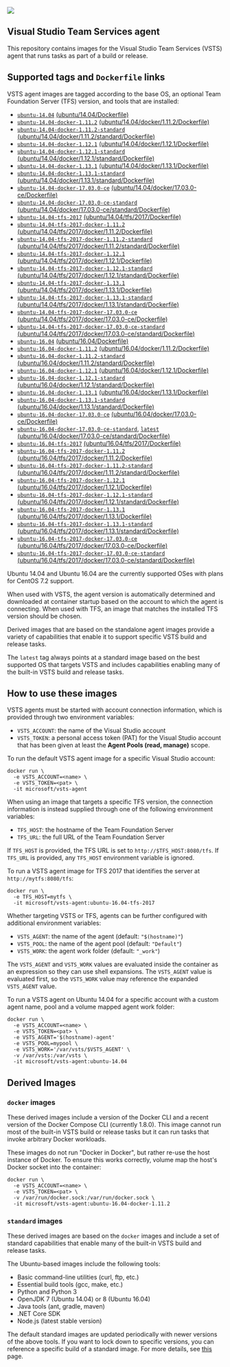 ![](https://github.com/microsoft/vsts-agent-docker/raw/master/images/vsts.png)

## Visual Studio Team Services agent
This repository contains images for the Visual Studio Team Services (VSTS) agent that runs tasks as part of a build or release.

## Supported tags and `Dockerfile` links
VSTS agent images are tagged according to the base OS, an optional Team Foundation Server (TFS) version, and tools that are installed:

- [`ubuntu-14.04`](https://github.com/microsoft/vsts-agent-docker/blob/b3f75f2c1795aba6337bf4fd5f9c5143755f2f17/ubuntu/14.04/Dockerfile) [(ubuntu/14.04/Dockerfile)](https://github.com/microsoft/vsts-agent-docker/blob/b3f75f2c1795aba6337bf4fd5f9c5143755f2f17/ubuntu/14.04/Dockerfile)
- [`ubuntu-14.04-docker-1.11.2`](https://github.com/microsoft/vsts-agent-docker/blob/b3f75f2c1795aba6337bf4fd5f9c5143755f2f17/ubuntu/14.04/docker/1.11.2/Dockerfile) [(ubuntu/14.04/docker/1.11.2/Dockerfile)](https://github.com/microsoft/vsts-agent-docker/blob/b3f75f2c1795aba6337bf4fd5f9c5143755f2f17/ubuntu/14.04/docker/1.11.2/Dockerfile)
- [`ubuntu-14.04-docker-1.11.2-standard`](https://github.com/microsoft/vsts-agent-docker/blob/b3f75f2c1795aba6337bf4fd5f9c5143755f2f17/ubuntu/14.04/docker/1.11.2/standard/Dockerfile) [(ubuntu/14.04/docker/1.11.2/standard/Dockerfile)](https://github.com/microsoft/vsts-agent-docker/blob/b3f75f2c1795aba6337bf4fd5f9c5143755f2f17/ubuntu/14.04/docker/1.11.2/standard/Dockerfile)
- [`ubuntu-14.04-docker-1.12.1`](https://github.com/microsoft/vsts-agent-docker/blob/b3f75f2c1795aba6337bf4fd5f9c5143755f2f17/ubuntu/14.04/docker/1.12.1/Dockerfile) [(ubuntu/14.04/docker/1.12.1/Dockerfile)](https://github.com/microsoft/vsts-agent-docker/blob/b3f75f2c1795aba6337bf4fd5f9c5143755f2f17/ubuntu/14.04/docker/1.12.1/Dockerfile)
- [`ubuntu-14.04-docker-1.12.1-standard`](https://github.com/microsoft/vsts-agent-docker/blob/b3f75f2c1795aba6337bf4fd5f9c5143755f2f17/ubuntu/14.04/docker/1.12.1/standard/Dockerfile) [(ubuntu/14.04/docker/1.12.1/standard/Dockerfile)](https://github.com/microsoft/vsts-agent-docker/blob/b3f75f2c1795aba6337bf4fd5f9c5143755f2f17/ubuntu/14.04/docker/1.12.1/standard/Dockerfile)
- [`ubuntu-14.04-docker-1.13.1`](https://github.com/microsoft/vsts-agent-docker/blob/b3f75f2c1795aba6337bf4fd5f9c5143755f2f17/ubuntu/14.04/docker/1.13.1/Dockerfile) [(ubuntu/14.04/docker/1.13.1/Dockerfile)](https://github.com/microsoft/vsts-agent-docker/blob/b3f75f2c1795aba6337bf4fd5f9c5143755f2f17/ubuntu/14.04/docker/1.13.1/Dockerfile)
- [`ubuntu-14.04-docker-1.13.1-standard`](https://github.com/microsoft/vsts-agent-docker/blob/b3f75f2c1795aba6337bf4fd5f9c5143755f2f17/ubuntu/14.04/docker/1.13.1/standard/Dockerfile) [(ubuntu/14.04/docker/1.13.1/standard/Dockerfile)](https://github.com/microsoft/vsts-agent-docker/blob/b3f75f2c1795aba6337bf4fd5f9c5143755f2f17/ubuntu/14.04/docker/1.13.1/standard/Dockerfile)
- [`ubuntu-14.04-docker-17.03.0-ce`](https://github.com/microsoft/vsts-agent-docker/blob/b3f75f2c1795aba6337bf4fd5f9c5143755f2f17/ubuntu/14.04/docker/17.03.0-ce/Dockerfile) [(ubuntu/14.04/docker/17.03.0-ce/Dockerfile)](https://github.com/microsoft/vsts-agent-docker/blob/b3f75f2c1795aba6337bf4fd5f9c5143755f2f17/ubuntu/14.04/docker/17.03.0-ce/Dockerfile)
- [`ubuntu-14.04-docker-17.03.0-ce-standard`](https://github.com/microsoft/vsts-agent-docker/blob/b3f75f2c1795aba6337bf4fd5f9c5143755f2f17/ubuntu/14.04/docker/17.03.0-ce/standard/Dockerfile) [(ubuntu/14.04/docker/17.03.0-ce/standard/Dockerfile)](https://github.com/microsoft/vsts-agent-docker/blob/b3f75f2c1795aba6337bf4fd5f9c5143755f2f17/ubuntu/14.04/docker/17.03.0-ce/standard/Dockerfile)
- [`ubuntu-14.04-tfs-2017`](https://github.com/microsoft/vsts-agent-docker/blob/b3f75f2c1795aba6337bf4fd5f9c5143755f2f17/ubuntu/14.04/tfs/2017/Dockerfile) [(ubuntu/14.04/tfs/2017/Dockerfile)](https://github.com/microsoft/vsts-agent-docker/blob/b3f75f2c1795aba6337bf4fd5f9c5143755f2f17/ubuntu/14.04/tfs/2017/Dockerfile)
- [`ubuntu-14.04-tfs-2017-docker-1.11.2`](https://github.com/microsoft/vsts-agent-docker/blob/b3f75f2c1795aba6337bf4fd5f9c5143755f2f17/ubuntu/14.04/tfs/2017/docker/1.11.2/Dockerfile) [(ubuntu/14.04/tfs/2017/docker/1.11.2/Dockerfile)](https://github.com/microsoft/vsts-agent-docker/blob/b3f75f2c1795aba6337bf4fd5f9c5143755f2f17/ubuntu/14.04/tfs/2017/docker/1.11.2/Dockerfile)
- [`ubuntu-14.04-tfs-2017-docker-1.11.2-standard`](https://github.com/microsoft/vsts-agent-docker/blob/b3f75f2c1795aba6337bf4fd5f9c5143755f2f17/ubuntu/14.04/tfs/2017/docker/1.11.2/standard/Dockerfile) [(ubuntu/14.04/tfs/2017/docker/1.11.2/standard/Dockerfile)](https://github.com/microsoft/vsts-agent-docker/blob/b3f75f2c1795aba6337bf4fd5f9c5143755f2f17/ubuntu/14.04/tfs/2017/docker/1.11.2/standard/Dockerfile)
- [`ubuntu-14.04-tfs-2017-docker-1.12.1`](https://github.com/microsoft/vsts-agent-docker/blob/b3f75f2c1795aba6337bf4fd5f9c5143755f2f17/ubuntu/14.04/tfs/2017/docker/1.12.1/Dockerfile) [(ubuntu/14.04/tfs/2017/docker/1.12.1/Dockerfile)](https://github.com/microsoft/vsts-agent-docker/blob/b3f75f2c1795aba6337bf4fd5f9c5143755f2f17/ubuntu/14.04/tfs/2017/docker/1.12.1/Dockerfile)
- [`ubuntu-14.04-tfs-2017-docker-1.12.1-standard`](https://github.com/microsoft/vsts-agent-docker/blob/b3f75f2c1795aba6337bf4fd5f9c5143755f2f17/ubuntu/14.04/tfs/2017/docker/1.12.1/standard/Dockerfile) [(ubuntu/14.04/tfs/2017/docker/1.12.1/standard/Dockerfile)](https://github.com/microsoft/vsts-agent-docker/blob/b3f75f2c1795aba6337bf4fd5f9c5143755f2f17/ubuntu/14.04/tfs/2017/docker/1.12.1/standard/Dockerfile)
- [`ubuntu-14.04-tfs-2017-docker-1.13.1`](https://github.com/microsoft/vsts-agent-docker/blob/b3f75f2c1795aba6337bf4fd5f9c5143755f2f17/ubuntu/14.04/tfs/2017/docker/1.13.1/Dockerfile) [(ubuntu/14.04/tfs/2017/docker/1.13.1/Dockerfile)](https://github.com/microsoft/vsts-agent-docker/blob/b3f75f2c1795aba6337bf4fd5f9c5143755f2f17/ubuntu/14.04/tfs/2017/docker/1.13.1/Dockerfile)
- [`ubuntu-14.04-tfs-2017-docker-1.13.1-standard`](https://github.com/microsoft/vsts-agent-docker/blob/b3f75f2c1795aba6337bf4fd5f9c5143755f2f17/ubuntu/14.04/tfs/2017/docker/1.13.1/standard/Dockerfile) [(ubuntu/14.04/tfs/2017/docker/1.13.1/standard/Dockerfile)](https://github.com/microsoft/vsts-agent-docker/blob/b3f75f2c1795aba6337bf4fd5f9c5143755f2f17/ubuntu/14.04/tfs/2017/docker/1.13.1/standard/Dockerfile)
- [`ubuntu-14.04-tfs-2017-docker-17.03.0-ce`](https://github.com/microsoft/vsts-agent-docker/blob/b3f75f2c1795aba6337bf4fd5f9c5143755f2f17/ubuntu/14.04/tfs/2017/docker/17.03.0-ce/Dockerfile) [(ubuntu/14.04/tfs/2017/docker/17.03.0-ce/Dockerfile)](https://github.com/microsoft/vsts-agent-docker/blob/b3f75f2c1795aba6337bf4fd5f9c5143755f2f17/ubuntu/14.04/tfs/2017/docker/17.03.0-ce/Dockerfile)
- [`ubuntu-14.04-tfs-2017-docker-17.03.0-ce-standard`](https://github.com/microsoft/vsts-agent-docker/blob/b3f75f2c1795aba6337bf4fd5f9c5143755f2f17/ubuntu/14.04/tfs/2017/docker/17.03.0-ce/standard/Dockerfile) [(ubuntu/14.04/tfs/2017/docker/17.03.0-ce/standard/Dockerfile)](https://github.com/microsoft/vsts-agent-docker/blob/b3f75f2c1795aba6337bf4fd5f9c5143755f2f17/ubuntu/14.04/tfs/2017/docker/17.03.0-ce/standard/Dockerfile)
- [`ubuntu-16.04`](https://github.com/microsoft/vsts-agent-docker/blob/b3f75f2c1795aba6337bf4fd5f9c5143755f2f17/ubuntu/16.04/Dockerfile) [(ubuntu/16.04/Dockerfile)](https://github.com/microsoft/vsts-agent-docker/blob/b3f75f2c1795aba6337bf4fd5f9c5143755f2f17/ubuntu/16.04/Dockerfile)
- [`ubuntu-16.04-docker-1.11.2`](https://github.com/microsoft/vsts-agent-docker/blob/b3f75f2c1795aba6337bf4fd5f9c5143755f2f17/ubuntu/16.04/docker/1.11.2/Dockerfile) [(ubuntu/16.04/docker/1.11.2/Dockerfile)](https://github.com/microsoft/vsts-agent-docker/blob/b3f75f2c1795aba6337bf4fd5f9c5143755f2f17/ubuntu/16.04/docker/1.11.2/Dockerfile)
- [`ubuntu-16.04-docker-1.11.2-standard`](https://github.com/microsoft/vsts-agent-docker/blob/b3f75f2c1795aba6337bf4fd5f9c5143755f2f17/ubuntu/16.04/docker/1.11.2/standard/Dockerfile) [(ubuntu/16.04/docker/1.11.2/standard/Dockerfile)](https://github.com/microsoft/vsts-agent-docker/blob/b3f75f2c1795aba6337bf4fd5f9c5143755f2f17/ubuntu/16.04/docker/1.11.2/standard/Dockerfile)
- [`ubuntu-16.04-docker-1.12.1`](https://github.com/microsoft/vsts-agent-docker/blob/b3f75f2c1795aba6337bf4fd5f9c5143755f2f17/ubuntu/16.04/docker/1.12.1/Dockerfile) [(ubuntu/16.04/docker/1.12.1/Dockerfile)](https://github.com/microsoft/vsts-agent-docker/blob/b3f75f2c1795aba6337bf4fd5f9c5143755f2f17/ubuntu/16.04/docker/1.12.1/Dockerfile)
- [`ubuntu-16.04-docker-1.12.1-standard`](https://github.com/microsoft/vsts-agent-docker/blob/b3f75f2c1795aba6337bf4fd5f9c5143755f2f17/ubuntu/16.04/docker/1.12.1/standard/Dockerfile) [(ubuntu/16.04/docker/1.12.1/standard/Dockerfile)](https://github.com/microsoft/vsts-agent-docker/blob/b3f75f2c1795aba6337bf4fd5f9c5143755f2f17/ubuntu/16.04/docker/1.12.1/standard/Dockerfile)
- [`ubuntu-16.04-docker-1.13.1`](https://github.com/microsoft/vsts-agent-docker/blob/b3f75f2c1795aba6337bf4fd5f9c5143755f2f17/ubuntu/16.04/docker/1.13.1/Dockerfile) [(ubuntu/16.04/docker/1.13.1/Dockerfile)](https://github.com/microsoft/vsts-agent-docker/blob/b3f75f2c1795aba6337bf4fd5f9c5143755f2f17/ubuntu/16.04/docker/1.13.1/Dockerfile)
- [`ubuntu-16.04-docker-1.13.1-standard`](https://github.com/microsoft/vsts-agent-docker/blob/b3f75f2c1795aba6337bf4fd5f9c5143755f2f17/ubuntu/16.04/docker/1.13.1/standard/Dockerfile) [(ubuntu/16.04/docker/1.13.1/standard/Dockerfile)](https://github.com/microsoft/vsts-agent-docker/blob/b3f75f2c1795aba6337bf4fd5f9c5143755f2f17/ubuntu/16.04/docker/1.13.1/standard/Dockerfile)
- [`ubuntu-16.04-docker-17.03.0-ce`](https://github.com/microsoft/vsts-agent-docker/blob/b3f75f2c1795aba6337bf4fd5f9c5143755f2f17/ubuntu/16.04/docker/17.03.0-ce/Dockerfile) [(ubuntu/16.04/docker/17.03.0-ce/Dockerfile)](https://github.com/microsoft/vsts-agent-docker/blob/b3f75f2c1795aba6337bf4fd5f9c5143755f2f17/ubuntu/16.04/docker/17.03.0-ce/Dockerfile)
- [`ubuntu-16.04-docker-17.03.0-ce-standard`](https://github.com/microsoft/vsts-agent-docker/blob/b3f75f2c1795aba6337bf4fd5f9c5143755f2f17/ubuntu/16.04/docker/17.03.0-ce/standard/Dockerfile), [`latest`](https://github.com/microsoft/vsts-agent-docker/blob/b3f75f2c1795aba6337bf4fd5f9c5143755f2f17/ubuntu/16.04/docker/17.03.0-ce/standard/Dockerfile) [(ubuntu/16.04/docker/17.03.0-ce/standard/Dockerfile)](https://github.com/microsoft/vsts-agent-docker/blob/b3f75f2c1795aba6337bf4fd5f9c5143755f2f17/ubuntu/16.04/docker/17.03.0-ce/standard/Dockerfile)
- [`ubuntu-16.04-tfs-2017`](https://github.com/microsoft/vsts-agent-docker/blob/b3f75f2c1795aba6337bf4fd5f9c5143755f2f17/ubuntu/16.04/tfs/2017/Dockerfile) [(ubuntu/16.04/tfs/2017/Dockerfile)](https://github.com/microsoft/vsts-agent-docker/blob/b3f75f2c1795aba6337bf4fd5f9c5143755f2f17/ubuntu/16.04/tfs/2017/Dockerfile)
- [`ubuntu-16.04-tfs-2017-docker-1.11.2`](https://github.com/microsoft/vsts-agent-docker/blob/b3f75f2c1795aba6337bf4fd5f9c5143755f2f17/ubuntu/16.04/tfs/2017/docker/1.11.2/Dockerfile) [(ubuntu/16.04/tfs/2017/docker/1.11.2/Dockerfile)](https://github.com/microsoft/vsts-agent-docker/blob/b3f75f2c1795aba6337bf4fd5f9c5143755f2f17/ubuntu/16.04/tfs/2017/docker/1.11.2/Dockerfile)
- [`ubuntu-16.04-tfs-2017-docker-1.11.2-standard`](https://github.com/microsoft/vsts-agent-docker/blob/b3f75f2c1795aba6337bf4fd5f9c5143755f2f17/ubuntu/16.04/tfs/2017/docker/1.11.2/standard/Dockerfile) [(ubuntu/16.04/tfs/2017/docker/1.11.2/standard/Dockerfile)](https://github.com/microsoft/vsts-agent-docker/blob/b3f75f2c1795aba6337bf4fd5f9c5143755f2f17/ubuntu/16.04/tfs/2017/docker/1.11.2/standard/Dockerfile)
- [`ubuntu-16.04-tfs-2017-docker-1.12.1`](https://github.com/microsoft/vsts-agent-docker/blob/b3f75f2c1795aba6337bf4fd5f9c5143755f2f17/ubuntu/16.04/tfs/2017/docker/1.12.1/Dockerfile) [(ubuntu/16.04/tfs/2017/docker/1.12.1/Dockerfile)](https://github.com/microsoft/vsts-agent-docker/blob/b3f75f2c1795aba6337bf4fd5f9c5143755f2f17/ubuntu/16.04/tfs/2017/docker/1.12.1/Dockerfile)
- [`ubuntu-16.04-tfs-2017-docker-1.12.1-standard`](https://github.com/microsoft/vsts-agent-docker/blob/b3f75f2c1795aba6337bf4fd5f9c5143755f2f17/ubuntu/16.04/tfs/2017/docker/1.12.1/standard/Dockerfile) [(ubuntu/16.04/tfs/2017/docker/1.12.1/standard/Dockerfile)](https://github.com/microsoft/vsts-agent-docker/blob/b3f75f2c1795aba6337bf4fd5f9c5143755f2f17/ubuntu/16.04/tfs/2017/docker/1.12.1/standard/Dockerfile)
- [`ubuntu-16.04-tfs-2017-docker-1.13.1`](https://github.com/microsoft/vsts-agent-docker/blob/b3f75f2c1795aba6337bf4fd5f9c5143755f2f17/ubuntu/16.04/tfs/2017/docker/1.13.1/Dockerfile) [(ubuntu/16.04/tfs/2017/docker/1.13.1/Dockerfile)](https://github.com/microsoft/vsts-agent-docker/blob/b3f75f2c1795aba6337bf4fd5f9c5143755f2f17/ubuntu/16.04/tfs/2017/docker/1.13.1/Dockerfile)
- [`ubuntu-16.04-tfs-2017-docker-1.13.1-standard`](https://github.com/microsoft/vsts-agent-docker/blob/b3f75f2c1795aba6337bf4fd5f9c5143755f2f17/ubuntu/16.04/tfs/2017/docker/1.13.1/standard/Dockerfile) [(ubuntu/16.04/tfs/2017/docker/1.13.1/standard/Dockerfile)](https://github.com/microsoft/vsts-agent-docker/blob/b3f75f2c1795aba6337bf4fd5f9c5143755f2f17/ubuntu/16.04/tfs/2017/docker/1.13.1/standard/Dockerfile)
- [`ubuntu-16.04-tfs-2017-docker-17.03.0-ce`](https://github.com/microsoft/vsts-agent-docker/blob/b3f75f2c1795aba6337bf4fd5f9c5143755f2f17/ubuntu/16.04/tfs/2017/docker/17.03.0-ce/Dockerfile) [(ubuntu/16.04/tfs/2017/docker/17.03.0-ce/Dockerfile)](https://github.com/microsoft/vsts-agent-docker/blob/b3f75f2c1795aba6337bf4fd5f9c5143755f2f17/ubuntu/16.04/tfs/2017/docker/17.03.0-ce/Dockerfile)
- [`ubuntu-16.04-tfs-2017-docker-17.03.0-ce-standard`](https://github.com/microsoft/vsts-agent-docker/blob/b3f75f2c1795aba6337bf4fd5f9c5143755f2f17/ubuntu/16.04/tfs/2017/docker/17.03.0-ce/standard/Dockerfile) [(ubuntu/16.04/tfs/2017/docker/17.03.0-ce/standard/Dockerfile)](https://github.com/microsoft/vsts-agent-docker/blob/b3f75f2c1795aba6337bf4fd5f9c5143755f2f17/ubuntu/16.04/tfs/2017/docker/17.03.0-ce/standard/Dockerfile)

Ubuntu 14.04 and Ubuntu 16.04 are the currently supported OSes with plans for CentOS 7.2 support.

When used with VSTS, the agent version is automatically determined and downloaded at container startup based on the account to which the agent is connecting. When used with TFS, an image that matches the installed TFS version should be chosen.

Derived images that are based on the standalone agent images provide a variety of capabilities that enable it to support specific VSTS build and release tasks.

The `latest` tag always points at a standard image based on the best supported OS that targets VSTS and includes capabilities enabling many of the built-in VSTS build and release tasks.

## How to use these images
VSTS agents must be started with account connection information, which is provided through two environment variables:

- `VSTS_ACCOUNT`: the name of the Visual Studio account
- `VSTS_TOKEN`: a personal access token (PAT) for the Visual Studio account that has been given at least the **Agent Pools (read, manage)** scope.

To run the default VSTS agent image for a specific Visual Studio account:

```
docker run \
  -e VSTS_ACCOUNT=<name> \
  -e VSTS_TOKEN=<pat> \
  -it microsoft/vsts-agent
```

When using an image that targets a specific TFS version, the connection information is instead supplied through one of the following environment variables:

- `TFS_HOST`: the hostname of the Team Foundation Server
- `TFS_URL`: the full URL of the Team Foundation Server

If `TFS_HOST` is provided, the TFS URL is set to `http://$TFS_HOST:8080/tfs`. If `TFS_URL` is provided, any `TFS_HOST` environment variable is ignored.

To run a VSTS agent image for TFS 2017 that identifies the server at `http://mytfs:8080/tfs`:

```
docker run \
  -e TFS_HOST=mytfs \
  -it microsoft/vsts-agent:ubuntu-16.04-tfs-2017
```

Whether targeting VSTS or TFS, agents can be further configured with additional environment variables:

- `VSTS_AGENT`: the name of the agent (default: `"$(hostname)"`)
- `VSTS_POOL`: the name of the agent pool (default: `"Default"`)
- `VSTS_WORK`: the agent work folder (default: `"_work"`)

The `VSTS_AGENT` and `VSTS_WORK` values are evaluated inside the container as an expression so they can use shell expansions. The `VSTS_AGENT` value is evaluated first, so the `VSTS_WORK` value may reference the expanded `VSTS_AGENT` value.

To run a VSTS agent on Ubuntu 14.04 for a specific account with a custom agent name, pool and a volume mapped agent work folder:

```
docker run \
  -e VSTS_ACCOUNT=<name> \
  -e VSTS_TOKEN=<pat> \
  -e VSTS_AGENT='$(hostname)-agent'
  -e VSTS_POOL=mypool \
  -e VSTS_WORK='/var/vsts/$VSTS_AGENT' \
  -v /var/vsts:/var/vsts \
  -it microsoft/vsts-agent:ubuntu-14.04
```

## Derived Images

### `docker` images
These derived images include a version of the Docker CLI and a recent version of the Docker Compose CLI (currently 1.8.0). This image cannot run most of the built-in VSTS build or release tasks but it can run tasks that invoke arbitrary Docker workloads.

These images do not run "Docker in Docker", but rather re-use the host instance of Docker. To ensure this works correctly, volume map the host's Docker socket into the container:

```
docker run \
  -e VSTS_ACCOUNT=<name> \
  -e VSTS_TOKEN=<pat> \
  -v /var/run/docker.sock:/var/run/docker.sock \
  -it microsoft/vsts-agent:ubuntu-16.04-docker-1.11.2
```

### `standard` images
These derived images are based on the `docker` images and include a set of standard capabilities that enable many of the built-in VSTS build and release tasks.

The Ubuntu-based images include the following tools:

- Basic command-line utilities (curl, ftp, etc.)
- Essential build tools (gcc, make, etc.)
- Python and Python 3
- OpenJDK 7 (Ubuntu 14.04) or 8 (Ubuntu 16.04)
- Java tools (ant, gradle, maven)
- .NET Core SDK
- Node.js (latest stable version)

The default standard images are updated periodically with newer versions of the above tools. If you want to lock down to specific versions, you can reference a specific build of a standard image. For more details, see [this](https://github.com/Microsoft/vsts-agent-docker/tree/master/ubuntu/derived/standard) page.